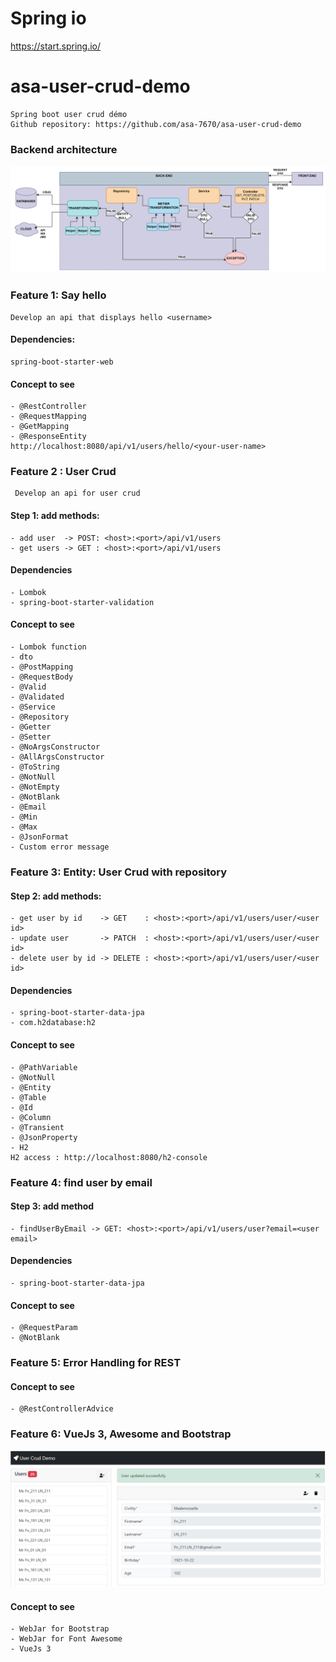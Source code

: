 # Spring io
https://start.spring.io/
# asa-user-crud-demo
    Spring boot user crud démo
    Github repository: https://github.com/asa-7670/asa-user-crud-demo
### Backend architecture
![](img/back-end.png)
### Feature 1: Say hello
    Develop an api that displays hello <username>
#### Dependencies:
    spring-boot-starter-web
#### Concept to see 
    - @RestController
    - @RequestMapping
    - @GetMapping
    - @ResponseEntity
    http://localhost:8080/api/v1/users/hello/<your-user-name>
### Feature 2 : User Crud
     Develop an api for user crud 
#### Step 1: add methods:   
    - add user  -> POST: <host>:<port>/api/v1/users
    - get users -> GET : <host>:<port>/api/v1/users
#### Dependencies
    - Lombok
    - spring-boot-starter-validation
#### Concept to see
    - Lombok function
    - dto
    - @PostMapping
    - @RequestBody  
    - @Valid
    - @Validated
    - @Service
    - @Repository
    - @Getter
    - @Setter
    - @NoArgsConstructor
    - @AllArgsConstructor
    - @ToString
    - @NotNull
    - @NotEmpty
    - @NotBlank
    - @Email
    - @Min
    - @Max
    - @JsonFormat
    - Custom error message 
### Feature 3: Entity: User Crud with repository
#### Step 2: add methods:
    - get user by id    -> GET    : <host>:<port>/api/v1/users/user/<user id>
    - update user       -> PATCH  : <host>:<port>/api/v1/users/user/<user id>
    - delete user by id -> DELETE : <host>:<port>/api/v1/users/user/<user id>
#### Dependencies
    - spring-boot-starter-data-jpa   
    - com.h2database:h2
#### Concept to see
    - @PathVariable
    - @NotNull
    - @Entity
    - @Table
    - @Id
    - @Column
    - @Transient
    - @JsonProperty
    - H2
    H2 access : http://localhost:8080/h2-console
### Feature 4: find user by email
#### Step 3: add method
    - findUserByEmail -> GET: <host>:<port>/api/v1/users/user?email=<user email>
#### Dependencies
    - spring-boot-starter-data-jpa
#### Concept to see
    - @RequestParam
    - @NotBlank
### Feature 5: Error Handling for REST
#### Concept to see
    - @RestControllerAdvice
### Feature 6: VueJs 3, Awesome and Bootstrap
![](img/index.png)
#### Concept to see
    - WebJar for Bootstrap
    - WebJar for Font Awesome
    - VueJs 3